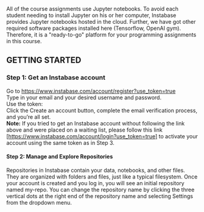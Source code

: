 All of the course assignments use Jupyter notebooks. To avoid each student needing to install Jupyter on his or her computer, 
Instabase provides Jupyter notebooks hosted in the cloud. 
Further, we have got other required software packages installed here (Tensorflow, OpenAI gym). Therefore, it is a "ready-to-go" platform 
for your programming assignments in this course. 

## GETTING STARTED

### Step 1: Get an Instabase account

Go to https://www.instabase.com/account/register?use_token=true \
Type in your email and your desired username and password.\
Use the token: **<your instructor will give you a token>**\
Click the Create an account button, complete the email verification process, and you’re all set.\
**Note:** If you tried to get an Instabase account without following the link above and were placed on a waiting list, please follow this link [https://www.instabase.com/account/login?use_token=true] to activate your account using the same token as in Step 3. 

#### Step 2: Manage and Explore Repositories

Repositories in Instabase contain your data, notebooks, and other files. They are organized with
folders and files, just like a typical filesystem. Once your account is created and you log in, you
will see an initial repository named my-repo. You can change the repository name by clicking the three vertical dots at the right end of the repository name and selecting Settings from the dropdown menu.



